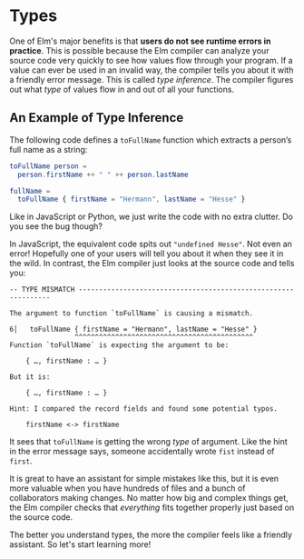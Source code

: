 # Types

One of Elm's major benefits is that **users do not see runtime errors in practice**. This is possible because the Elm compiler can analyze your source code very quickly to see how values flow through your program. If a value can ever be used in an invalid way, the compiler tells you about it with a friendly error message. This is called *type inference*. The compiler figures out what *type* of values flow in and out of all your functions.

## An Example of Type Inference

The following code defines a `toFullName` function which extracts a person’s full name as a string:

```elm
toFullName person =
  person.firstName ++ " " ++ person.lastName

fullName =
  toFullName { firstName = "Hermann", lastName = "Hesse" }
```

Like in JavaScript or Python, we just write the code with no extra clutter. Do you see the bug though?

In JavaScript, the equivalent code spits out `"undefined Hesse"`. Not even an error! Hopefully one of your users will tell you about it when they see it in the wild. In contrast, the Elm compiler just looks at the source code and tells you:

```
-- TYPE MISMATCH ---------------------------------------------------------------

The argument to function `toFullName` is causing a mismatch.

6│   toFullName { firstName = "Hermann", lastName = "Hesse" }
                ^^^^^^^^^^^^^^^^^^^^^^^^^^^^^^^^^^^^^^^^^^^^
Function `toFullName` is expecting the argument to be:

    { …, firstName : … }

But it is:

    { …, firstName : … }

Hint: I compared the record fields and found some potential typos.

    firstName <-> firstName
```

It sees that `toFullName` is getting the wrong *type* of argument. Like the hint in the error message says, someone accidentally wrote `fist` instead of `first`.

It is great to have an assistant for simple mistakes like this, but it is even more valuable when you have hundreds of files and a bunch of collaborators making changes. No matter how big and complex things get, the Elm compiler checks that *everything* fits together properly just based on the source code.

The better you understand types, the more the compiler feels like a friendly assistant. So let's start learning more!